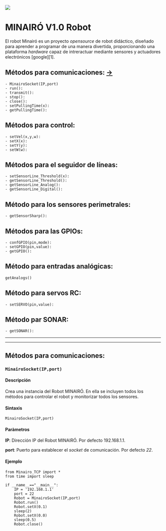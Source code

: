 ![](IMG/Minairó_Front_transp.png)
# MINAIRÓ V1.0 Robot
El robot Minairó es un proyecto *opensource* de robot didáctico, diseñado para aprender a programar de una manera divertida, proporcionando una plataforma *hardware* capaz de intreractuar mediante sensores y actuadores electrónicos [google][1].


## Métodos para comunicaciones: [->](#item1)
```
- MinairoSocket(IP,port)
- run():
- transmit():
- stop():
- close():
- setPullingTime(x):
- getPullingTime():
```
## Métodos para control:
```
- setVel(x,y,w):
- setX(x):
- setY(y):
- setW(w):
```
## Métodos para el seguidor de líneas:
```
- setSensorLine_Threshold(x):
- getSensorLine_Threshold():
- getSensorLine_Analog():
- getSensorLine_Digital():
```
## Método para los sensores perimetrales:
```
- getSensorSharp():
```
## Métodos para las GPIOs:
```
- confGPIO(pin,mode):
- setGPIO(pin,value):
- getGPIO():
```
## Método para entradas analógicas:
```
getAnalogs()
```
## Método para servos RC:
```
- setSERVO(pin,value):
```
## Método par SONAR:
```
- getSONAR():
```
---
---
<a name="item1"></a>
## Métodos para comunicaciones:
### `MinairoSocket(IP,port)`
#### Descripción
Crea una instancia del Robot MINAIRÓ. En ella se incluyen todos los métodos para controlar el robot y monitorizar todos los sensores.

#### Sintaxis

```
MinairoSocket(IP,port)
```

#### Paràmetros
**IP**: Dirección IP del Robot MINAIRÓ. Por defecto 192.168.1.1.

**port**: Puerto para establecer el *socket* de comunicación. Por defecto *22*.

#### Ejemplo

```
from Minairo_TCP import *
from time import sleep

if __name__=="__main__":
    IP = '192.168.1.1'
    port = 22
    Robot = MinairoSocket(IP,port)
    Robot.run()
    Robot.setX(0.1)
    sleep(2)
    Robot.setX(0.0)
    sleep(0.5)
    Robot.close()
```



